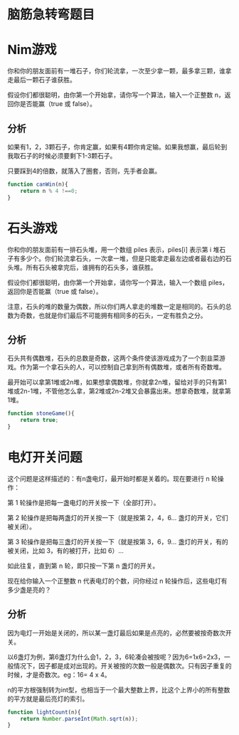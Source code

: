 # 脑筋急转弯题目

# Nim游戏

你和你的朋友面前有一堆石子，你们轮流拿，一次至少拿一颗，最多拿三颗，谁拿走最后一颗石子谁获胜。

假设你们都很聪明，由你第一个开始拿，请你写一个算法，输入一个正整数 n，返回你是否能赢（true 或 false）。

## 分析

如果有1，2，3颗石子，你肯定赢，如果有4颗你肯定输。如果我想赢，最后轮到我取石子的时候必须要剩下1-3颗石子。

只要踩到4的倍数，就落入了圈套，否则，先手者会赢。

```js
function canWin(n){
    return n % 4 !==0;
}
```


# 石头游戏

你和你的朋友面前有一排石头堆，用一个数组 piles 表示，piles[i] 表示第 i 堆石子有多少个。你们轮流拿石头，一次拿一堆，但是只能拿走最左边或者最右边的石头堆。所有石头被拿完后，谁拥有的石头多，谁获胜。

假设你们都很聪明，由你第一个开始拿，请你写一个算法，输入一个数组 piles，返回你是否能赢（true 或 false）。

注意，石头的堆的数量为偶数，所以你们两人拿走的堆数一定是相同的。石头的总数为奇数，也就是你们最后不可能拥有相同多的石头，一定有胜负之分。

## 分析

石头共有偶数堆，石头的总数是奇数，这两个条件使该游戏成为了一个割韭菜游戏。作为第一个拿石头的人，可以控制自己拿到所有偶数堆，或者所有奇数堆。

最开始可以拿第1堆或2n堆，如果想拿偶数堆，你就拿2n堆，留给对手的只有第1堆或2n-1堆，不管他怎么拿，第2堆或2n-2堆又会暴露出来。想拿奇数堆，就拿第1堆。

```js
function stoneGame(){
    return true;
}
```

# 电灯开关问题

这个问题是这样描述的：有n盏电灯，最开始时都是关着的。现在要进行 n 轮操作：

第 1 轮操作是把每一盏电灯的开关按一下（全部打开）。

第 2 轮操作是把每两盏灯的开关按一下（就是按第 2，4，6... 盏灯的开关，它们被关闭）。

第 3 轮操作是把每三盏灯的开关按一下（就是按第 3，6，9... 盏灯的开关，有的被关闭，比如 3，有的被打开，比如 6）...

如此往复，直到第 n 轮，即只按一下第 n 盏灯的开关。

现在给你输入一个正整数 n 代表电灯的个数，问你经过 n 轮操作后，这些电灯有多少盏是亮的？

## 分析

因为电灯一开始是关闭的，所以某一盏灯最后如果是点亮的，必然要被按奇数次开关。

以6盏灯为例，第6盏灯为什么会1，2，3，6轮凑会被按呢？因为6=1x6=2x3，一般情况下，因子都是成对出现的。开关被按的次数一般是偶数次。只有因子重复的时候，才是奇数次。eg：16= 4 x 4。

n的平方根强制转为int型，也相当于一个最大整数上界，比这个上界小的所有整数的平方就是最后亮灯的索引。

```js
function lightCount(n){
    return Number.parseInt(Math.sqrt(n));
}
```

